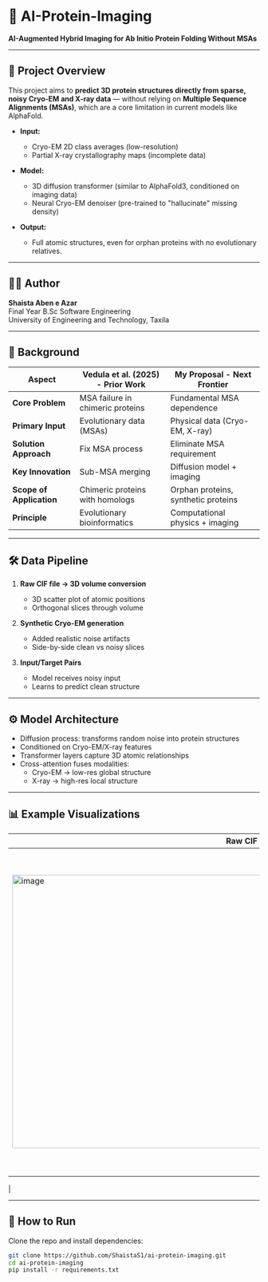 # 🧬 AI-Protein-Imaging
**AI-Augmented Hybrid Imaging for Ab Initio Protein Folding Without MSAs**

---

## 📌 Project Overview
This project aims to **predict 3D protein structures directly from sparse, noisy Cryo-EM and X-ray data** — without relying on **Multiple Sequence Alignments (MSAs)**, which are a core limitation in current models like AlphaFold.

- **Input:**  
  - Cryo-EM 2D class averages (low-resolution)  
  - Partial X-ray crystallography maps (incomplete data)  

- **Model:**  
  - 3D diffusion transformer (similar to AlphaFold3, conditioned on imaging data)  
  - Neural Cryo-EM denoiser (pre-trained to "hallucinate" missing density)  

- **Output:**  
  - Full atomic structures, even for orphan proteins with no evolutionary relatives.

---

## 👩‍💻 Author
**Shaista Aben e Azar**  
Final Year B.Sc Software Engineering  
University of Engineering and Technology, Taxila

---

## 🔬 Background
| Aspect                     | Vedula et al. (2025) - Prior Work | My Proposal - Next Frontier |
|-----------------------------|-----------------------------------|-----------------------------|
| **Core Problem**            | MSA failure in chimeric proteins  | Fundamental MSA dependence |
| **Primary Input**           | Evolutionary data (MSAs)          | Physical data (Cryo-EM, X-ray) |
| **Solution Approach**       | Fix MSA process                   | Eliminate MSA requirement |
| **Key Innovation**          | Sub-MSA merging                   | Diffusion model + imaging |
| **Scope of Application**    | Chimeric proteins with homologs    | Orphan proteins, synthetic proteins |
| **Principle**               | Evolutionary bioinformatics       | Computational physics + imaging |

---

## 🛠️ Data Pipeline
1. **Raw CIF file → 3D volume conversion**  
   - 3D scatter plot of atomic positions  
   - Orthogonal slices through volume  

2. **Synthetic Cryo-EM generation**  
   - Added realistic noise artifacts  
   - Side-by-side clean vs noisy slices  

3. **Input/Target Pairs**  
   - Model receives noisy input  
   - Learns to predict clean structure  

---

## ⚙️ Model Architecture
- Diffusion process: transforms random noise into protein structures  
- Conditioned on Cryo-EM/X-ray features  
- Transformer layers capture 3D atomic relationships  
- Cross-attention fuses modalities:
  - Cryo-EM → low-res global structure  
  - X-ray → high-res local structure  

---

## 📊 Example Visualizations

| Raw CIF Atoms | 3D Volume Conversion | Synthetic Cryo-EM |
|---------------|----------------------|------------------|
| <img width="975" height="548" alt="image" src="https://github.com/user-attachments/assets/ca454497-6695-4d22-b0c4-588dd9e4b1f8" /> | <img width="975" height="651" alt="image" src="https://github.com/user-attachments/assets/b6cd00f1-554c-4091-9200-080d15233b35" /> | <img width="975" height="412" alt="image" src="https://github.com/user-attachments/assets/d0ae174e-aaf9-47aa-8c3f-c76991e8bae5" />
 |

---

## 🚀 How to Run
Clone the repo and install dependencies:
```bash
git clone https://github.com/ShaistaS1/ai-protein-imaging.git
cd ai-protein-imaging
pip install -r requirements.txt

